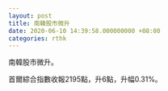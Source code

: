 ```yaml
---
layout: post
title: 南韓股市微升
date: 2020-06-10 14:39:58.000000000 +08:00
categories: rthk
---
```


南韓股市微升。

首爾綜合指數收報2195點，升6點，升幅0.31%。
